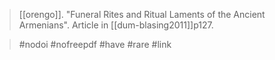 > [[orengo]]. "Funeral Rites and Ritual Laments of the Ancient Armenians". Article in [[dum-blasing2011]]p127.

> #nodoi #nofreepdf 
> #have #rare 
> #link 